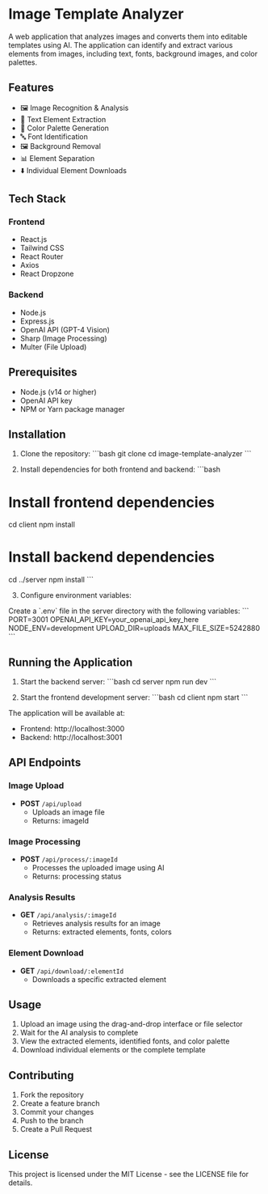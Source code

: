 # Image Template Analyzer

A web application that analyzes images and converts them into editable templates using AI. The application can identify and extract various elements from images, including text, fonts, background images, and color palettes.

## Features

- 🖼️ Image Recognition & Analysis
- 📝 Text Element Extraction
- 🎨 Color Palette Generation
- 🔤 Font Identification
- 🖼️ Background Removal
- 📊 Element Separation
- ⬇️ Individual Element Downloads

## Tech Stack

### Frontend
- React.js
- Tailwind CSS
- React Router
- Axios
- React Dropzone

### Backend
- Node.js
- Express.js
- OpenAI API (GPT-4 Vision)
- Sharp (Image Processing)
- Multer (File Upload)

## Prerequisites

- Node.js (v14 or higher)
- OpenAI API key
- NPM or Yarn package manager

## Installation

1. Clone the repository:
\`\`\`bash
git clone <repository-url>
cd image-template-analyzer
\`\`\`

2. Install dependencies for both frontend and backend:
\`\`\`bash
# Install frontend dependencies
cd client
npm install

# Install backend dependencies
cd ../server
npm install
\`\`\`

3. Configure environment variables:

Create a \`.env\` file in the server directory with the following variables:
\`\`\`
PORT=3001
OPENAI_API_KEY=your_openai_api_key_here
NODE_ENV=development
UPLOAD_DIR=uploads
MAX_FILE_SIZE=5242880
\`\`\`

## Running the Application

1. Start the backend server:
\`\`\`bash
cd server
npm run dev
\`\`\`

2. Start the frontend development server:
\`\`\`bash
cd client
npm start
\`\`\`

The application will be available at:
- Frontend: http://localhost:3000
- Backend: http://localhost:3001

## API Endpoints

### Image Upload
- **POST** `/api/upload`
  - Uploads an image file
  - Returns: imageId

### Image Processing
- **POST** `/api/process/:imageId`
  - Processes the uploaded image using AI
  - Returns: processing status

### Analysis Results
- **GET** `/api/analysis/:imageId`
  - Retrieves analysis results for an image
  - Returns: extracted elements, fonts, colors

### Element Download
- **GET** `/api/download/:elementId`
  - Downloads a specific extracted element

## Usage

1. Upload an image using the drag-and-drop interface or file selector
2. Wait for the AI analysis to complete
3. View the extracted elements, identified fonts, and color palette
4. Download individual elements or the complete template

## Contributing

1. Fork the repository
2. Create a feature branch
3. Commit your changes
4. Push to the branch
5. Create a Pull Request

## License

This project is licensed under the MIT License - see the LICENSE file for details.